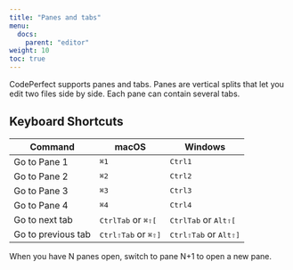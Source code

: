```yaml
---
title: "Panes and tabs"
menu:
  docs:
    parent: "editor"
weight: 10
toc: true
---
```


CodePerfect supports panes and tabs. Panes are vertical splits that let you
edit two files side by side. Each pane can contain several tabs.

## Keyboard Shortcuts

| Command            | macOS                                                                             | Windows                                                                             |
| ------------------ | --------------------------------------------------------------------------------- | ----------------------------------------------------------------------------------- |
| Go to Pane 1       | <kbd>⌘</kbd><kbd>1</kbd>                                                          | <kbd>Ctrl</kbd><kbd>1</kbd>                                                         |
| Go to Pane 2       | <kbd>⌘</kbd><kbd>2</kbd>                                                          | <kbd>Ctrl</kbd><kbd>2</kbd>                                                         |
| Go to Pane 3       | <kbd>⌘</kbd><kbd>3</kbd>                                                          | <kbd>Ctrl</kbd><kbd>3</kbd>                                                         |
| Go to Pane 4       | <kbd>⌘</kbd><kbd>4</kbd>                                                          | <kbd>Ctrl</kbd><kbd>4</kbd>                                                         |
| Go to next tab     | <kbd>Ctrl</kbd><kbd>Tab</kbd> or <kbd>⌘</kbd><kbd>⇧</kbd><kbd>[</kbd>             | <kbd>Ctrl</kbd><kbd>Tab</kbd> or <kbd>Alt</kbd><kbd>⇧</kbd><kbd>[</kbd>             |
| Go to previous tab | <kbd>Ctrl</kbd><kbd>⇧</kbd><kbd>Tab</kbd> or <kbd>⌘</kbd><kbd>⇧</kbd><kbd>]</kbd> | <kbd>Ctrl</kbd><kbd>⇧</kbd><kbd>Tab</kbd> or <kbd>Alt</kbd><kbd>⇧</kbd><kbd>]</kbd> |

When you have N panes open, switch to pane N+1 to open a new pane.
